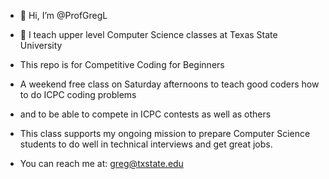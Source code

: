 - 👋 Hi, I’m @ProfGregL
- 👀 I teach upper level Computer Science classes at Texas State University
- This repo is for Competitive Coding for Beginners
- A weekend free class on Saturday afternoons to teach good coders how to do ICPC coding problems
- and to be able to compete in ICPC contests as well as others

- This class supports my ongoing mission to prepare Computer Science students to do well in technical interviews and get great jobs.

- You can reach me at: greg@txstate.edu


<!---
ProfGregL/ProfGregL is a ✨ special ✨ repository because its `README.md` (this file) appears on your GitHub profile.
You can click the Preview link to take a look at your changes.
--->

